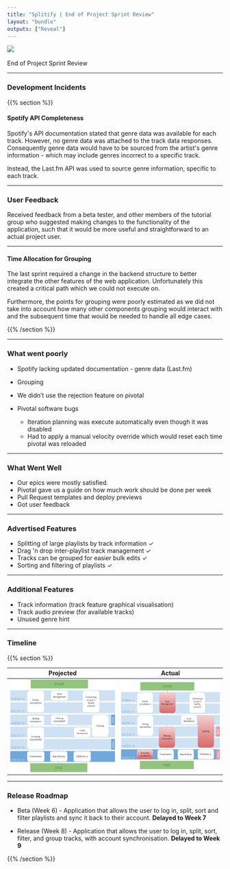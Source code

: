 ```yaml
---
title: "Splitify | End of Project Sprint Review"
layout: "bundle"
outputs: ["Reveal"]
---
```


![](https://splitify.github.io/branding/textmark/textmark@150.png)

End of Project Sprint Review

---

### Development Incidents

{{% section %}}

#### Spotify API Completeness

Spotify's API documentation stated that genre data was available for each track.
However, no genre data was attached to the track data responses. Consequently genre data would have to be sourced from the artist's genre information - which may include genres incorrect to a specific track.

Instead, the Last.fm API was used to source genre information, specific to each track.

---

### User Feedback

Received feedback from a beta tester, and other members of the tutorial group who suggested making changes to the functionality of the application, such that it would be more useful and straightforward to an actual project user.

---

#### Time Allocation for Grouping

The last sprint required a change in the backend structure to better integrate the other features of the web application. Unfortunately this created a critical path which we could not execute on.

<!-- 
While not strictly a blocker, grouping was started late as it reused code from deleting. The deleting feature ran over time due to our backend architecture changing and needing to redo deleting after running into problems.  -->

Furthermore, the points for grouping were poorly estimated as we did not take into account how many other components grouping would interact with and the subsequent time that would be needed to handle all edge cases.

{{% /section %}}

---

### What went poorly

* Spotify lacking updated documentation - genre data (Last.fm)
* Grouping
* We didn’t use the rejection feature on pivotal

* Pivotal software bugs
  * Iteration planning was execute automatically even though it was disabled
  * Had to apply a manual velocity override which would reset each time pivotal was reloaded

---

### What Went Well

* Our epics were mostly satisfied.
* Pivotal gave us a guide on how much work should be done per week
* Pull Request templates and deploy previews
* Got user feedback

---

### Advertised Features

* Splitting of large playlists by track information ✓
* Drag 'n drop inter-playlist track management ✓
* Tracks can be grouped for easier bulk edits ✓
* Sorting and filtering of playlists ✓

---

### Additional Features

* Track information (track feature graphical visualisation)
* Track audio preview (for available tracks)
* Unused genre hint

---

### Timeline

{{% section %}}

|Projected|Actual|
|:---:|:---:|
|![](timeline_projected.png)|![](timeline_current.png)|

---

### Release Roadmap

* Beta (Week 6) - Application that allows the user to log in, split, sort and filter playlists and sync it back to their account. **Delayed to Week 7**

* Release (Week 8) - Application that allows the user to log in, split, sort, filter, and group tracks, with account synchronisation. **Delayed to Week 9**

{{% /section %}}